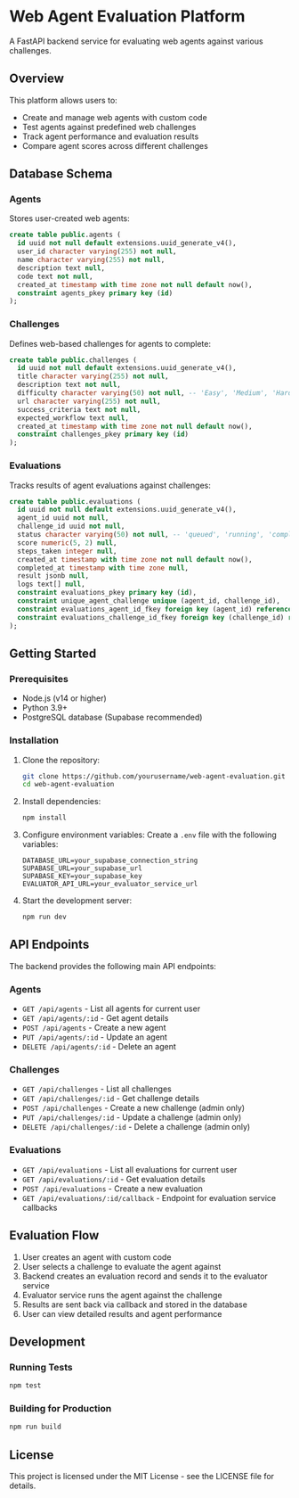 # Web Agent Evaluation Platform

A FastAPI backend service for evaluating web agents against various challenges.

## Overview

This platform allows users to:
- Create and manage web agents with custom code
- Test agents against predefined web challenges
- Track agent performance and evaluation results
- Compare agent scores across different challenges

## Database Schema

### Agents

Stores user-created web agents:

```sql
create table public.agents (
  id uuid not null default extensions.uuid_generate_v4(),
  user_id character varying(255) not null,
  name character varying(255) not null,
  description text null,
  code text not null,
  created_at timestamp with time zone not null default now(),
  constraint agents_pkey primary key (id)
);
```

### Challenges

Defines web-based challenges for agents to complete:

```sql
create table public.challenges (
  id uuid not null default extensions.uuid_generate_v4(),
  title character varying(255) not null,
  description text not null,
  difficulty character varying(50) not null, -- 'Easy', 'Medium', 'Hard'
  url character varying(255) not null,
  success_criteria text not null,
  expected_workflow text null,
  created_at timestamp with time zone not null default now(),
  constraint challenges_pkey primary key (id)
);
```

### Evaluations

Tracks results of agent evaluations against challenges:

```sql
create table public.evaluations (
  id uuid not null default extensions.uuid_generate_v4(),
  agent_id uuid not null,
  challenge_id uuid not null,
  status character varying(50) not null, -- 'queued', 'running', 'completed', 'failed'
  score numeric(5, 2) null,
  steps_taken integer null,
  created_at timestamp with time zone not null default now(),
  completed_at timestamp with time zone null,
  result jsonb null,
  logs text[] null,
  constraint evaluations_pkey primary key (id),
  constraint unique_agent_challenge unique (agent_id, challenge_id),
  constraint evaluations_agent_id_fkey foreign key (agent_id) references agents (id),
  constraint evaluations_challenge_id_fkey foreign key (challenge_id) references challenges (id)
);
```

## Getting Started

### Prerequisites

- Node.js (v14 or higher)
- Python 3.9+
- PostgreSQL database (Supabase recommended)

### Installation

1. Clone the repository:
   ```bash
   git clone https://github.com/yourusername/web-agent-evaluation.git
   cd web-agent-evaluation
   ```

2. Install dependencies:
   ```bash
   npm install
   ```

3. Configure environment variables:
   Create a `.env` file with the following variables:
   ```
   DATABASE_URL=your_supabase_connection_string
   SUPABASE_URL=your_supabase_url
   SUPABASE_KEY=your_supabase_key
   EVALUATOR_API_URL=your_evaluator_service_url
   ```

4. Start the development server:
   ```bash
   npm run dev
   ```

## API Endpoints

The backend provides the following main API endpoints:

### Agents
- `GET /api/agents` - List all agents for current user
- `GET /api/agents/:id` - Get agent details
- `POST /api/agents` - Create a new agent
- `PUT /api/agents/:id` - Update an agent
- `DELETE /api/agents/:id` - Delete an agent

### Challenges
- `GET /api/challenges` - List all challenges
- `GET /api/challenges/:id` - Get challenge details
- `POST /api/challenges` - Create a new challenge (admin only)
- `PUT /api/challenges/:id` - Update a challenge (admin only)
- `DELETE /api/challenges/:id` - Delete a challenge (admin only)

### Evaluations
- `GET /api/evaluations` - List all evaluations for current user
- `GET /api/evaluations/:id` - Get evaluation details
- `POST /api/evaluations` - Create a new evaluation
- `GET /api/evaluations/:id/callback` - Endpoint for evaluation service callbacks

## Evaluation Flow

1. User creates an agent with custom code
2. User selects a challenge to evaluate the agent against
3. Backend creates an evaluation record and sends it to the evaluator service
4. Evaluator service runs the agent against the challenge
5. Results are sent back via callback and stored in the database
6. User can view detailed results and agent performance

## Development

### Running Tests
```bash
npm test
```

### Building for Production
```bash
npm run build
```

## License

This project is licensed under the MIT License - see the LICENSE file for details.